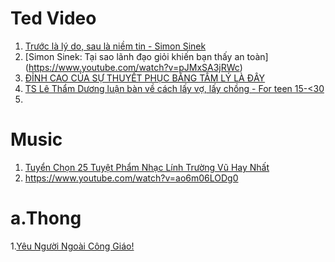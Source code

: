 Ted Video
===============
1. [Trước là lý do, sau là niềm tin -  Simon Sinek](https://www.youtube.com/watch?v=N5CyEM4AGjk)
2. [Simon Sinek: Tại sao lãnh đạo giỏi khiến bạn thấy an toàn] (https://www.youtube.com/watch?v=pJMxSA3jRWc)
3. [ĐỈNH CAO CỦA SỰ THUYẾT PHỤC BẰNG TÂM LÝ LÀ ĐÂY](https://www.youtube.com/watch?v=7IuDFFB42Xs)
4. [TS Lê Thẩm Dương luận bàn về cách lấy vợ, lấy chồng - For teen 15-<30](https://www.youtube.com/watch?v=XKD1PsBF0Ro)
5. 

Music 
=================
1. [Tuyển Chọn 25 Tuyệt Phẩm Nhạc Lính Trường Vũ Hay Nhất](https://www.youtube.com/watch?v=Btg8ViN99-U)
2. https://www.youtube.com/watch?v=ao6m06LODg0

a.Thong
=================
1.[Yêu Người Ngoài Công Giáo!](https://www.youtube.com/watch?v=3cXiBPZwdr0)
